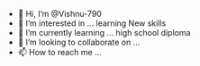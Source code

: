 - 👋 Hi, I’m @Vishnu-790
- 👀 I’m interested in ... learning New skills
- 🌱 I’m currently learning ... high school diploma 
- 💞️ I’m looking to collaborate on ...
- 📫 How to reach me ...

<!---
Vishnu-790/Vishnu-790 is a ✨ special ✨ repository because its `README.md` (this file) appears on your GitHub profile.
You can click the Preview link to take a look at your changes.
--->
